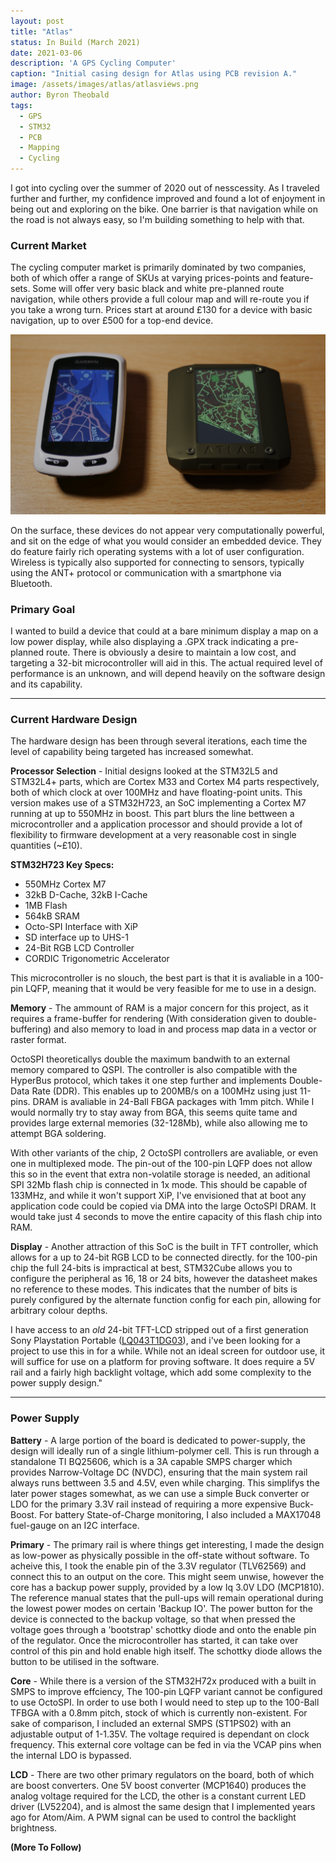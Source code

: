 ```yaml
---
layout: post
title: "Atlas"
status: In Build (March 2021)
date: 2021-03-06
description: 'A GPS Cycling Computer'
caption: "Initial casing design for Atlas using PCB revision A."
image: /assets/images/atlas/atlasviews.png
author: Byron Theobald
tags: 
  - GPS
  - STM32
  - PCB
  - Mapping
  - Cycling
---
```


I got into cycling over the summer of 2020 out of nesscessity. As I traveled further and further, my confidence improved and found a lot of enjoyment in being out and exploring on the bike. One barrier is that navigation while on the road is not always easy, so I'm building something to help with that.<!--break-->

### Current Market

The cycling computer market is primarily dominated by two companies, both of which offer a range of SKUs at varying prices-points and feature-sets. Some will offer very basic black and white pre-planned route navigation, while others provide a full colour map and will re-route you if you take a wrong turn. Prices start at around £130 for a device with basic navigation, up to over £500 for a top-end device.

![Case Mockup](/assets/images/atlas/caserealrender.png)

On the surface, these devices do not appear very computationally powerful, and sit on the edge of what you would consider an embedded device. They do feature fairly rich operating systems with a lot of user configuration. Wireless is typically also supported for connecting to sensors, typically using the ANT+ protocol or communication with a smartphone via Bluetooth.

### Primary Goal

I wanted to build a device that could at a bare minimum display a map on a low power display, while also displaying a .GPX track indicating a pre-planned route. There is obviously a desire to maintain a low cost, and targeting a 32-bit microcontroller will aid in this. The actual required level of performance is an unknown, and will depend heavily on the software design and its capability.

---

### Current Hardware Design

The hardware design has been through several iterations, each time the level of capability being targeted has increased somewhat. 

**Processor Selection** - Initial designs looked at the STM32L5 and STM32L4+ parts, which are Cortex M33 and Cortex M4 parts respectively, both of which clock at over 100MHz and have floating-point units.
This version makes use of a STM32H723, an SoC implementing a Cortex M7 running at up to 550MHz in boost. This part blurs the line bettween a microcontroller and a application processor and should provide a lot of flexibility to firmware development at a very reasonable cost in single quantities (~£10).

**STM32H723 Key Specs:**
<ul>
<li> 550MHz Cortex M7 </li>
<li> 32kB D-Cache, 32kB I-Cache </li>
<li> 1MB Flash </li>
<li> 564kB SRAM </li>
<li> Octo-SPI Interface with XiP </li>
<li> SD interface up to UHS-1 </li>
<li> 24-Bit RGB LCD Controller </li>
<li> CORDIC Trigonometric Accelerator </li>
</ul>

This microcontroller is no slouch, the best part is that it is avaliable in a 100-pin LQFP, meaning that it would be very feasible for me to use in a design. 

**Memory** - The ammount of RAM is a major concern for this project, as it requires a frame-buffer for rendering (With consideration given to double-buffering) and also memory to load in and process map data in a vector or raster format.

OctoSPI theoreticallys double the maximum bandwith to an external memory compared to QSPI. The controller is also compatible with the HyperBus protocol, which takes it one step further and implements Double-Data Rate (DDR). This enables up to 200MB/s on a 100MHz using just 11-pins. DRAM is avaliable in 24-Ball FBGA packages with 1mm pitch. While I would normally try to stay away from BGA, this seems quite tame and provides large external memories (32-128Mb), while also allowing me to attempt BGA soldering.

With other variants of the chip, 2 OctoSPI controllers are avaliable, or even one in multiplexed mode. The pin-out of the 100-pin LQFP does not allow this so in the event that extra non-volatile storage is needed, an aditional SPI 32Mb flash chip is connected in 1x mode. This should be capable of 133MHz, and while it won't support XiP, I've envisioned that at boot any application code could be copied via DMA into the large OctoSPI DRAM. It would take just 4 seconds to move the entire capacity of this flash chip into RAM.

**Display** - Another attraction of this SoC is the built in TFT controller, which allows for a up to 24-bit RGB LCD to be connected directly. for the 100-pin chip the full 24-bits is impractical at best, STM32Cube allows you to configure the peripheral as 16, 18 or 24 bits, however the datasheet makes no reference to these modes. This indicates that the number of bits is purely configured by the alternate function config for each pin, allowing for arbitrary colour depths.

I have access to an *old* 24-bit TFT-LCD stripped out of a first generation Sony Playstation Portable ([LQ043T1DG03](http://cdn.sparkfun.com/datasheets/LCD/Color/LQ043T1DG03.pdf)), and i've been looking for a project to use this in for a while. While not an ideal screen for outdoor use, it will suffice for use on a platform for proving software. It does require a 5V rail and a fairly high backlight voltage, which add some complexity to the power supply design."

---

### Power Supply

**Battery** - A large portion of the board is dedicated to power-supply, the design will ideally run of a single lithium-polymer cell. This is run through a standalone TI BQ25606, which is a 3A capable SMPS charger which provides Narrow-Voltage DC (NVDC), ensuring that the main system rail always runs bettween 3.5 and 4.5V, even while charging. This simplifys the later power stages somewhat, as we can use a simple Buck converter or LDO for the primary 3.3V rail instead of requiring a more expensive Buck-Boost. For battery State-of-Charge monitoring, I also included a MAX17048 fuel-gauge on an I2C interface.

**Primary** - The primary rail is where things get interesting, I made the design as low-power as physically possible in the off-state without software. To acheive this, I took the enable pin of the 3.3V regulator (TLV62569) and connect this to an output on the core. This might seem unwise, however the core has a backup power supply, provided by a low Iq 3.0V LDO (MCP1810). The reference manual states that the pull-ups will remain operational during the lowest power modes on certain 'Backup IO'.
The power button for the device is connected to the backup voltage, so that when pressed the voltage goes through a 'bootstrap' schottky diode and onto the enable pin of the regulator. Once the microcontroller has started, it can take over control of this pin and hold enable high itself. The schottky diode allows the button to be utilised in the software.

**Core** - While there is a version of the STM32H72x produced with a built in SMPS to improve effciency, The 100-pin LQFP variant cannot be configured to use OctoSPI. In order to use both I would need to step up to the 100-Ball TFBGA with a 0.8mm pitch, stock of which is currently non-existent. For sake of comparison, I included an external SMPS (ST1PS02) with an adjustable output of 1-1.35V. The voltage required is dependant on clock frequency. This external core voltage can be fed in via the VCAP pins when the internal LDO is bypassed.

**LCD** - There are two other primary regulators on the board, both of which are boost converters. One 5V boost converter (MCP1640) produces the analog voltage required for the LCD, the other is a constant current LED driver (LV52204), and is almost the same design that I implemented years ago for Atom/Aim. A PWM signal can be used to control the backlight brightness.

**(More To Follow)**
